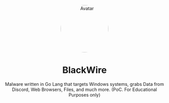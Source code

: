 <p align="center">
    <img src="https://avatars.githubusercontent.com/u/168159668?s=400&u=52a98d8851d3d334bc6aa1c99fb2fac682f2af97&v=4" width="150" style="border-radius: 50%;" alt="Avatar">
</p>

<h1 align="center">BlackWire</h1>

<p align="center">Malware written in Go Lang that targets Windows systems, grabs Data from Discord, Web Browsers, Files, and much more. (PoC. For Educational Purposes only)</p>
